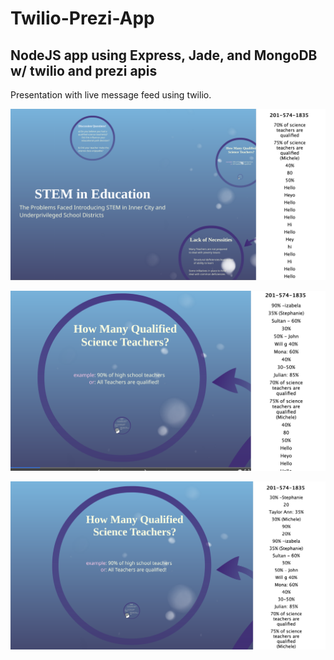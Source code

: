 # Twilio-Prezi-App
## NodeJS app using Express, Jade, and MongoDB w/ twilio and prezi apis

Presentation with live message feed using twilio.

![alt tag](https://raw.githubusercontent.com/abalarin/Twilio-Prezi-App/master/public/images/ScreenShot1.png)

![alt tag](https://raw.githubusercontent.com/abalarin/Twilio-Prezi-App/master/public/images/ScreenShot2.png)

![alt tag](https://raw.githubusercontent.com/abalarin/Twilio-Prezi-App/master/public/images/ScreenShot3.png)

